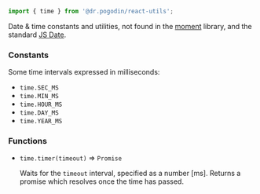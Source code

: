 ```js
import { time } from '@dr.pogodin/react-utils';
```
Date & time constants and utilities, not found in
the [moment](https://momentjs.com/docs/) library, and the standard
[JS Date](https://developer.mozilla.org/en-US/docs/Web/JavaScript/Reference/Global_Objects/Date).

### Constants

Some time intervals expressed in milliseconds:
- `time.SEC_MS`
- `time.MIN_MS`
- `time.HOUR_MS`
- `time.DAY_MS`
- `time.YEAR_MS`


### Functions

- `time.timer(timeout)` &rArr; `Promise`
  
  Waits for the `timeout` interval, specified as a number [ms].
  Returns a promise which resolves once the time has passed.
